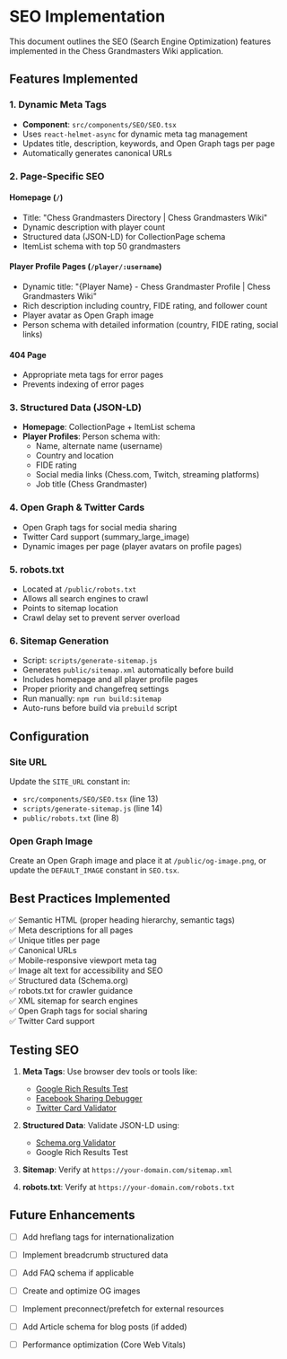 # SEO Implementation

This document outlines the SEO (Search Engine Optimization) features implemented in the Chess Grandmasters Wiki application.

## Features Implemented

### 1. Dynamic Meta Tags
- **Component**: `src/components/SEO/SEO.tsx`
- Uses `react-helmet-async` for dynamic meta tag management
- Updates title, description, keywords, and Open Graph tags per page
- Automatically generates canonical URLs

### 2. Page-Specific SEO

#### Homepage (`/`)
- Title: "Chess Grandmasters Directory | Chess Grandmasters Wiki"
- Dynamic description with player count
- Structured data (JSON-LD) for CollectionPage schema
- ItemList schema with top 50 grandmasters

#### Player Profile Pages (`/player/:username`)
- Dynamic title: "{Player Name} - Chess Grandmaster Profile | Chess Grandmasters Wiki"
- Rich description including country, FIDE rating, and follower count
- Player avatar as Open Graph image
- Person schema with detailed information (country, FIDE rating, social links)

#### 404 Page
- Appropriate meta tags for error pages
- Prevents indexing of error pages

### 3. Structured Data (JSON-LD)
- **Homepage**: CollectionPage + ItemList schema
- **Player Profiles**: Person schema with:
  - Name, alternate name (username)
  - Country and location
  - FIDE rating
  - Social media links (Chess.com, Twitch, streaming platforms)
  - Job title (Chess Grandmaster)

### 4. Open Graph & Twitter Cards
- Open Graph tags for social media sharing
- Twitter Card support (summary_large_image)
- Dynamic images per page (player avatars on profile pages)

### 5. robots.txt
- Located at `/public/robots.txt`
- Allows all search engines to crawl
- Points to sitemap location
- Crawl delay set to prevent server overload

### 6. Sitemap Generation
- Script: `scripts/generate-sitemap.js`
- Generates `public/sitemap.xml` automatically before build
- Includes homepage and all player profile pages
- Proper priority and changefreq settings
- Run manually: `npm run build:sitemap`
- Auto-runs before build via `prebuild` script

## Configuration

### Site URL
Update the `SITE_URL` constant in:
- `src/components/SEO/SEO.tsx` (line 13)
- `scripts/generate-sitemap.js` (line 14)
- `public/robots.txt` (line 8)

### Open Graph Image
Create an Open Graph image and place it at `/public/og-image.png`, or update the `DEFAULT_IMAGE` constant in `SEO.tsx`.

## Best Practices Implemented

✅ Semantic HTML (proper heading hierarchy, semantic tags)  
✅ Meta descriptions for all pages  
✅ Unique titles per page  
✅ Canonical URLs  
✅ Mobile-responsive viewport meta tag  
✅ Image alt text for accessibility and SEO  
✅ Structured data (Schema.org)  
✅ robots.txt for crawler guidance  
✅ XML sitemap for search engines  
✅ Open Graph tags for social sharing  
✅ Twitter Card support  

## Testing SEO

1. **Meta Tags**: Use browser dev tools or tools like:
   - [Google Rich Results Test](https://search.google.com/test/rich-results)
   - [Facebook Sharing Debugger](https://developers.facebook.com/tools/debug/)
   - [Twitter Card Validator](https://cards-dev.twitter.com/validator)

2. **Structured Data**: Validate JSON-LD using:
   - [Schema.org Validator](https://validator.schema.org/)
   - Google Rich Results Test

3. **Sitemap**: Verify at `https://your-domain.com/sitemap.xml`

4. **robots.txt**: Verify at `https://your-domain.com/robots.txt`

## Future Enhancements

- [ ] Add hreflang tags for internationalization
- [ ] Implement breadcrumb structured data
- [ ] Add FAQ schema if applicable
- [ ] Create and optimize OG images
- [ ] Implement preconnect/prefetch for external resources
- [ ] Add Article schema for blog posts (if added)
- [ ] Performance optimization (Core Web Vitals)

